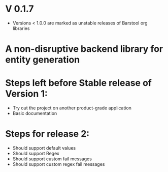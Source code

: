 # V 0.1.7

* Versions < 1.0.0 are marked as unstable releases of Barstool org libraries 

# A non-disruptive backend library for entity generation


# Steps left before Stable release of Version 1:
* Try out the project on another product-grade application
* Basic documentation

# Steps for release 2:
* Should support default values
* Should support Regex
* Should support custom fail messages
* Should support custom regex fail messages